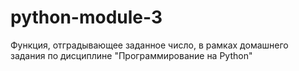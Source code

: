 # python-module-3
Функция, отградывающее заданное число, в рамках домашнего задания по дисциплине "Программирование на Python"
